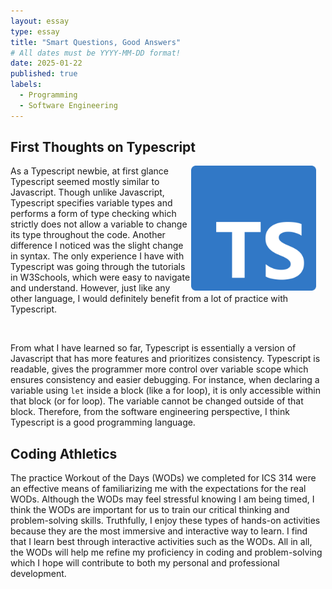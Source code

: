 ```yaml
---
layout: essay
type: essay
title: "Smart Questions, Good Answers"
# All dates must be YYYY-MM-DD format!
date: 2025-01-22
published: true
labels:
  - Programming
  - Software Engineering
---
```


<div>


## First Thoughts on Typescript

  <img src="../img/Typescript.png" class="img-thumbnail" style="float: right; margin-right: 15px;" width="200px" alt="TS">
  
As a Typescript newbie, at first glance Typescript seemed mostly similar to Javascript. Though unlike Javascript, Typescript specifies variable types and performs a form of type checking which strictly does not allow a variable to change its type throughout the code. Another difference I noticed was the slight change in syntax. The only experience I have with Typescript was going through the tutorials in W3Schools, which were easy to navigate and understand. However, just like any other language, I would definitely benefit from a lot of practice with Typescript.

<br> 

From what I have learned so far, Typescript is essentially a version of Javascript that has more features and prioritizes consistency. Typescript is readable, gives the programmer more control over variable scope which ensures consistency and easier debugging. For instance, when declaring a variable using ```let``` inside a block (like a for loop), it is only accessible within that block (or for loop). The variable cannot be changed outside of that block. Therefore, from the software engineering perspective, I think Typescript is a good programming language. 

## Coding Athletics
The practice Workout of the Days (WODs) we completed for ICS 314 were an effective means of familiarizing me with the expectations for the real WODs. Although the WODs may feel stressful knowing I am being timed, I think the WODs are important for us to train our critical thinking and problem-solving skills. Truthfully, I enjoy these types of hands-on activities because they are the most immersive and interactive way to learn. I find that I learn best through interactive activities such as the WODs. All in all, the WODs will help me refine my proficiency in coding and problem-solving which I hope will contribute to both my personal and professional development.
</div>
